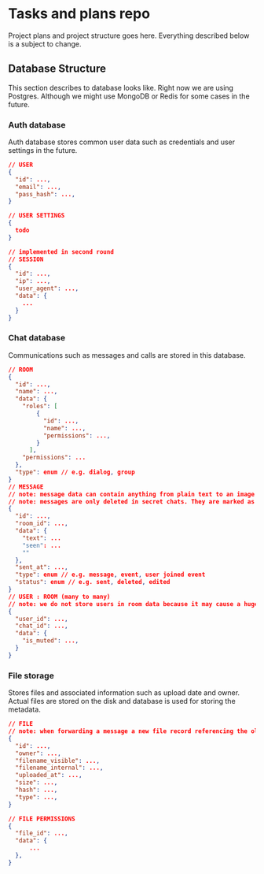 # Tasks and plans repo
Project plans and project structure goes here. Everything described below is a subject to change.
## Database Structure
This section describes to database looks like. Right now we are using Postgres. Although we might use MongoDB or Redis for some cases in the future.
### Auth database
Auth database stores common user data such as credentials and user settings in the future.
```json
// USER
{
  "id": ...,
  "email": ...,
  "pass_hash": ...,
}

// USER SETTINGS
{
  todo
}

// implemented in second round
// SESSION
{
  "id": ...,
  "ip": ...,
  "user_agent": ...,
  "data": {
    ...
  }
}
```

### Chat database
Communications such as messages and calls are stored in this database.
```json
// ROOM
{
  "id": ...,
  "name": ...,
  "data": {
    "roles": [
        {
          "id": ...,
          "name": ...,
          "permissions": ...,
        }
      ],
    "permissions": ...
  },
  "type": enum // e.g. dialog, group
}
// MESSAGE
// note: message data can contain anything from plain text to an image reference (images are stored in File storage)
// note: messages are only deleted in secret chats. They are marked as deleted otherwise. This is done to slow down database defragmentation and improve performance.
{
  "id": ...,
  "room_id": ...,
  "data": {
    "text": ...
    "seen": ...
    ""
  },
  "sent_at": ...,
  "type": enum // e.g. message, event, user joined event
  "status": enum // e.g. sent, deleted, edited
}
// USER : ROOM (many to many)
// note: we do not store users in room data because it may cause a huge performance hit when a room has many users
{
  "user_id": ...,
  "chat_id": ...,
  "data": {
    "is_muted": ...,
  }
}
```

### File storage
Stores files and associated information such as upload date and owner. Actual files are stored on the disk and database is used for storing the metadata.
```json
// FILE
// note: when forwarding a message a new file record referencing the old file will be created. This way if sender deletes the message file will still be accessible on the forwarded one
{
  "id": ...,
  "owner": ...,
  "filename_visible": ...,
  "filename_internal": ...,
  "uploaded_at": ...,
  "size": ...,
  "hash": ...,
  "type": ...,
}

// FILE PERMISSIONS
{
  "file_id": ...,
  "data": {
      ...
  },
}
```
